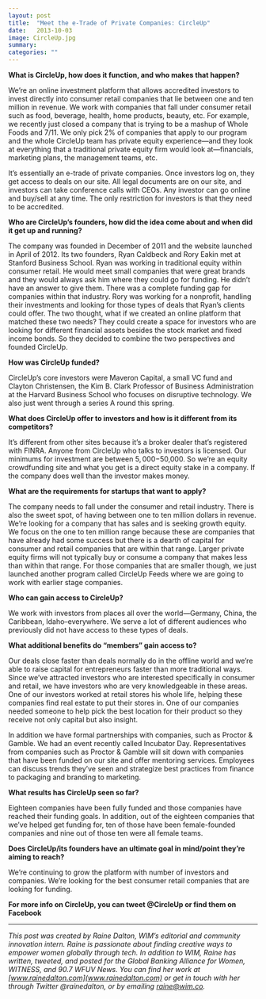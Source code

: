 ```yaml
---
layout: post
title:  "Meet the e-Trade of Private Companies: CircleUp"
date:   2013-10-03
image: CircleUp.jpg
summary:
categories: ""
---
```


**What is CircleUp, how does it function, and who makes that happen?**

We’re an online investment platform that allows accredited investors to invest directly into consumer retail companies that lie between one and ten million in revenue. We work with companies that fall under consumer retail such as food, beverage, health, home products, beauty, etc. For example, we recently just closed a company that is trying to be a mashup of Whole Foods and 7/11. We only pick 2% of companies that apply to our program and the whole CircleUp team has private equity experience—and they look at everything that a traditional private equity firm would look at—financials, marketing plans, the management teams, etc.

It’s essentially an e-trade of private companies. Once investors log on, they get access to deals on our site. All legal documents are on our site, and investors can take conference calls with CEOs. Any investor can go online and buy/sell at any time. The only restriction for investors is that they need to be accredited.

**Who are CircleUp’s founders, how did the idea come about and when did it get up and running?**

The company was founded in December of 2011 and the website launched in April of 2012. Its two founders, Ryan Caldbeck and Rory Eakin met at Stanford Business School. Ryan was working in traditional equity within consumer retail. He would meet small companies that were great brands and they would always ask him where they could go for funding. He didn’t have an answer to give them. There was a complete funding gap for companies within that industry. Rory was working for a nonprofit, handling their investments and looking for those types of deals that Ryan’s clients could offer. The two thought, what if we created an online platform that matched these two needs? They could create a space for investors who are looking for different financial assets besides the stock market and fixed income bonds. So they decided to combine the two perspectives and founded CircleUp.

**How was CircleUp funded?**

CircleUp’s core investors were Maveron Capital, a small VC fund and Clayton Christensen, the Kim B. Clark Professor of Business Administration at the Harvard Business School who focuses on disruptive technology. We also just went through a series A round this spring.

**What does CircleUp offer to investors and how is it different from its competitors?**

It’s different from other sites because it’s a broker dealer that’s registered with FINRA. Anyone from CircleUp who talks to investors is licensed. Our minimums for investment are between $5,000-$50,000. So we’re an equity crowdfunding site and what you get is a direct equity stake in a company. If the company does well than the investor makes money.

**What are the requirements for startups that want to apply?**

The company needs to fall under the consumer and retail industry. There is also the sweet spot, of having between one to ten million dollars in revenue. We’re looking for a company that has sales and is seeking growth equity. We focus on the one to ten million range because these are companies that have already had some success but there is a dearth of capital for consumer and retail companies that are within that range. Larger private equity firms will not typically buy or consume a company that makes less than within that range. For those companies that are smaller though, we just launched another program called CircleUp Feeds where we are going to work with earlier stage companies.

**Who can gain access to CircleUp?**

We work with investors from places all over the world—Germany, China, the Caribbean, Idaho–everywhere. We serve a lot of different audiences who previously did not have access to these types of deals.

**What additional benefits do “members” gain access to?**

Our deals close faster than deals normally do in the offline world and we’re able to raise capital for entrepreneurs faster than more traditional ways. Since we’ve attracted investors who are interested specifically in consumer and retail, we have investors who are very knowledgeable in these areas. One of our investors worked at retail stores his whole life, helping these companies find real estate to put their stores in. One of our companies needed someone to help pick the best location for their product so they receive not only capital but also insight.

In addition we have formal partnerships with companies, such as Proctor & Gamble. We had an event recently called Incubator Day. Representatives from companies such as Proctor & Gamble will sit down with companies that have been funded on our site and offer mentoring services. Employees can discuss trends they’ve seen and strategize best practices from finance to packaging and branding to marketing.

**What results has CircleUp seen so far?**

Eighteen companies have been fully funded and those companies have reached their funding goals. In addition, out of the eighteen companies that we’ve helped get funding for, ten of those have been female-founded companies and nine out of those ten were all female teams.

**Does CircleUp/its founders have an ultimate goal in mind/point they’re aiming to reach?**

We’re continuing to grow the platform with number of investors and companies. We’re looking for the best consumer retail companies that are looking for funding.

**For more info on CircleUp, you can tweet @CircleUp or find them on Facebook**

-----

*This post was created by Raine Dalton, WIM’s editorial and community innovation intern. Raine is passionate about finding creative ways to empower women globally through tech. In addition to WIM, Raine has written, tweeted, and posted for the Global Banking Alliance for Women, WITNESS, and 90.7 WFUV News. You can find her work at [www.rainedalton.com](www.rainedalton.com) or get in touch with her through Twitter @rainedalton, or by emailing raine@wim.co.*
